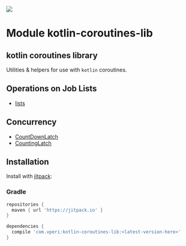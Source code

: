 [![](https://jitpack.io/v/com.vperi/kotlin-coroutines-lib.svg)](https://jitpack.io/#com.vperi/kotlin-coroutines-lib)

# Module kotlin-coroutines-lib

## kotlin coroutines library
Utilities & helpers for use with `kotlin` coroutines.


## Operations on Job Lists 
* [lists](./com.vperi.kotlinx.coroutines.experimental/-kotlin.collections.-iterable/index.md) 

## Concurrency 
* [CountDownLatch](./com.vperi.kotlinx.coroutines.experimental/-count-down-latch/index.md) 
* [CountingLatch](./com.vperi.kotlinx.coroutines.experimental/-counting-latch/index.md) 

## Installation
Install with [jitpack](https://jitpack.io/#com.vperi/kotlin-coroutines-lib/):

### Gradle

```gradle
repositories {
  maven { url 'https://jitpack.io' }
}

dependencies {
  compile 'com.vperi:kotlin-coroutines-lib:<latest-version-here>'
}

```